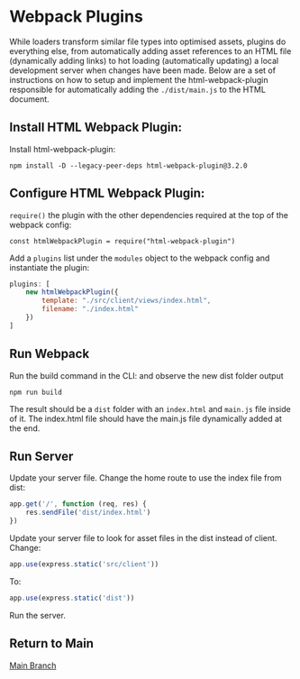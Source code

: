 # Webpack Plugins
While loaders transform similar file types into optimised assets, plugins do everything else, from automatically adding asset references to an HTML file (dynamically adding links) to hot loading (automatically updating) a local development server when changes have been made. Below are a set of instructions on how to setup and implement the html-webpack-plugin responsible for automatically adding the `./dist/main.js` to the HTML document. 

## Install HTML Webpack Plugin:
Install html-webpack-plugin:
```
npm install -D --legacy-peer-deps html-webpack-plugin@3.2.0
```

## Configure HTML Webpack Plugin:
`require()` the plugin with the other dependencies required at the top of the webpack config:
```
const htmlWebpackPlugin = require("html-webpack-plugin")
```
Add a `plugins` list under the `modules` object to the webpack config and instantiate the plugin:
```js
plugins: [
    new htmlWebpackPlugin({
        template: "./src/client/views/index.html",
        filename: "./index.html"
    })
]
```

## Run Webpack
Run the build command in the CLI:
and observe the new dist folder output
```
npm run build
```
The result should be a `dist` folder with an `index.html` and `main.js` file inside of it. The index.html file should have the main.js file dynamically added at the end.

## Run Server
Update your server file. Change the home route to use the index file from dist:
```js
app.get('/', function (req, res) {
    res.sendFile('dist/index.html')
})
```
Update your server file to look for asset files in the dist instead of client.</br>
Change:
```js
app.use(express.static('src/client'))
```
To:
```js
app.use(express.static('dist'))
```
Run the server.

## Return to Main
[Main Branch](https://github.com/michihodges/webpack-basics)